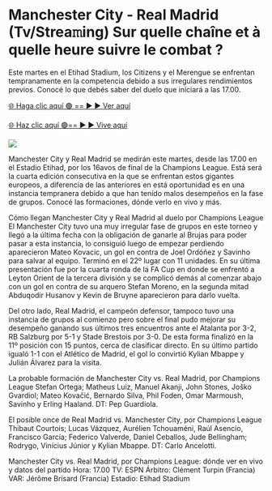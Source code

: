 # Manchester City - Real Madrid (Tv/Strea𝚖ing) Sur quelle chaîne et à quelle heure suivre le combat ? #

Este martes en el Etihad Stadium, los Citizens y el Merengue se enfrentan tempranamente en la competencia debido a sus irregulares rendimientos previos. Conocé lo que debés saber del duelo que iniciará a las 17.00.

[🌐 Haga clic aquí 🟢 == ► ► Ver aquí](https://t.co/9uTTPzro9O)

[🌐 Haz clic aquí 🟢== ► ► Vive aquí](https://t.co/9uTTPzro9O)

<a href="https://t.co/9uTTPzro9O" rel="nofollow" data-target="animated-image.originalLink"><img src="https://camo.githubusercontent.com/1be82823e85778f8a57db5ea2a2e46822e8721e5be32dc31a466a7df3bb16d49/68747470733a2f2f636c6173736963616c7363686f6f6c6f6662616c6c65746c692e636f6d2f6e686b2f72676273727465672e676966" data-canonical-src="https://classicalschoolofballetli.com/nhk/rgbsrteg.gif" style="max-width: 100%; display: inline-block;" data-target="animated-image.originalImage"></a>

Manchester City y Real Madrid se medirán este martes, desde las 17.00 en el Estadio Etihad, por los 16avos de final de la Champions League. Está será la cuarta edición consecutiva en la que se enfrentan estos gigantes europeos, a diferencia de las anteriores en está oportunidad es en una instancia tempranera debido a que han tenido malos desempeños en la fase de grupos. Conocé las formaciones, dónde verlo en vivo y más.

Cómo llegan Manchester City y Real Madrid al duelo por Champions League
El Manchester City tuvo una muy irregular fase de grupos en este torneo y llegó a la última fecha con la obligación de ganarle al Brujas para poder pasar a esta instancia, lo consiguió luego de empezar perdiendo aparecieron Mateo Kovacic, un gol en contra de Joel Ordóñez y Savinho para salvar al equipo. Terminó en el 22º lugar con 11 unidades. En su última presentación fue por la cuarta ronda de la FA Cup en donde se enfrentó a Leyton Orient de la tercera división y se complicó demás al comenzar abajo con un gol en contra de su arquero Stefan Moreno, en la segunda mitad Abduqodir Husanov y Kevin de Bruyne aparecieron para darlo vuelta. 

Del otro lado, Real Madrid, el campeón defensor, tampoco tuvo una instancia de grupos al comienzo pero sobre el final pudo mejorar su desempeño ganando sus últimos tres encuentros ante el Atalanta por 3-2, RB Salzburg por 5-1 y Stade Brestois por 3-0. De esta forma finalizó en la 11º posición con 15 puntos, cerca de clasificar directo. En su último partido igualó 1-1 con el Atlético de Madrid, el gol lo convirtió Kylian Mbappe y Julián Álvarez para la visita.

La probable formación de Manchester City vs. Real Madrid, por Champions League
Stefan Ortega; Matheus Luiz, Manuel Akanji, John Stones, Joško Gvardiol; Mateo Kovačić, Bernardo Silva, Phil Foden, Omar Marmoush, Savinho y Erling Haaland. DT: Pep Guardiola. 

El posible once de Real Madrid vs. Manchester City, por Champions League
Thibaut Courtois; Lucas Vázquez, Aurélien Tchouaméni, Raúl Asencio, Francisco García; Federico Valverde, Daniel Ceballos, Jude Bellingham; Rodrygo, Vinícius Júnior y Kylian Mbappe. DT: Carlo Ancelotti.

Manchester City vs. Real Madrid, por Champions League: dónde ver en vivo y datos del partido
Hora: 17.00
TV: ESPN
Árbitro: Clément Turpin (Francia)
VAR: Jérôme Brisard (Francia)
Estadio: Etihad Stadium
